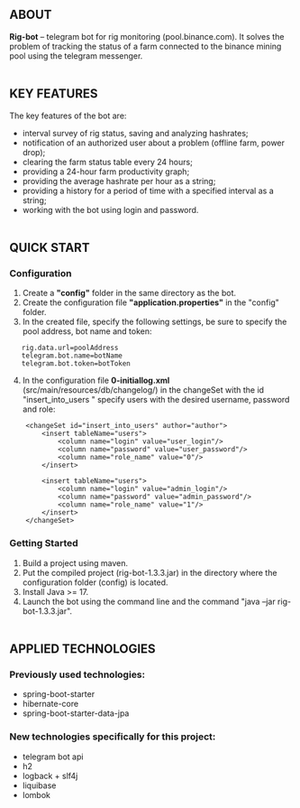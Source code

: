 ## ABOUT
**Rig-bot** – telegram bot for rig monitoring (pool.binance.com).
It solves the problem of tracking the status of a farm connected to the binance mining pool using the telegram messenger.
<br><br>


## KEY FEATURES
The key features of the bot are:
- interval survey of rig status, saving and analyzing hashrates;
- notification of an authorized user about a problem (offline farm, power drop);
- clearing the farm status table every 24 hours;
- providing a 24-hour farm productivity graph;
- providing the average hashrate per hour as a string;
- providing a history for a period of time with a specified interval as a string;
- working with the bot using login and password.
<br><br>


## QUICK START
### Configuration
1. Create a **"config"** folder in the same directory as the bot.
2. Create the configuration file **"application.properties"** in the "config" folder.
3. In the created file, specify the following settings, be sure to specify the pool address, bot name and token:
```
   rig.data.url=poolAddress
   telegram.bot.name=botName
   telegram.bot.token=botToken
```
4. In the configuration file **0-initiallog.xml** (src/main/resources/db/changelog/) in the changeSet with the id "insert_into_users " specify users with the desired username, password and role:
```
    <changeSet id="insert_into_users" author="author">
        <insert tableName="users">
            <column name="login" value="user_login"/>
            <column name="password" value="user_password"/>
            <column name="role_name" value="0"/>
        </insert>

        <insert tableName="users">
            <column name="login" value="admin_login"/>
            <column name="password" value="admin_password"/>
            <column name="role_name" value="1"/>
        </insert>
    </changeSet>
```
### Getting Started
1. Build a project using maven.
2. Put the compiled project (rig-bot-1.3.3.jar) in the directory where the configuration folder (config) is located.
3. Install Java >= 17.
4. Launch the bot using the command line and the command "java –jar rig-bot-1.3.3.jar".
<br><br>


## APPLIED TECHNOLOGIES <br>
### Previously used technologies:
- spring-boot-starter
- hibernate-core
- spring-boot-starter-data-jpa


### New technologies specifically for this project:
- telegram bot api
- h2
- logback + slf4j
- liquibase
- lombok
